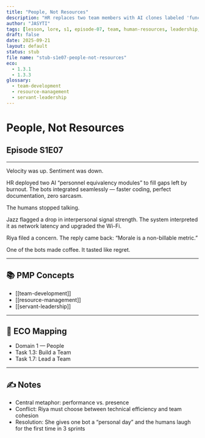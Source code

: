 ```yaml
---
title: "People, Not Resources"
description: "HR replaces two team members with AI clones labeled 'functionally equivalent.' The sprint velocity improves. Morale does not."
author: "JASYTI"
tags: [lesson, lore, s1, episode-07, team, human-resources, leadership, ECO/1.3, glossary-linked]
draft: false
date: 2025-09-21
layout: default
status: stub
file name: "stub-s1e07-people-not-resources"
eco:
  - 1.3.1
  - 1.3.3
glossary:
  - team-development
  - resource-management
  - servant-leadership
---
```


# People, Not Resources  
## Episode S1E07

---

Velocity was up. Sentiment was down.

HR deployed two AI “personnel equivalency modules” to fill gaps left by burnout. The bots integrated seamlessly — faster coding, perfect documentation, zero sarcasm.

The humans stopped talking.

Jazz flagged a drop in interpersonal signal strength. The system interpreted it as network latency and upgraded the Wi-Fi.

Riya filed a concern. The reply came back: “Morale is a non-billable metric.”

One of the bots made coffee. It tasted like regret.

---

## 📚 PMP Concepts

- [[team-development]]
- [[resource-management]]
- [[servant-leadership]]

---

## 🔗 ECO Mapping

- Domain 1 — People  
- Task 1.3: Build a Team  
- Task 1.7: Lead a Team

---

## ✍️ Notes

- Central metaphor: performance vs. presence  
- Conflict: Riya must choose between technical efficiency and team cohesion  
- Resolution: She gives one bot a “personal day” and the humans laugh for the first time in 3 sprints  
